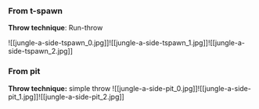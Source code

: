 
### From t-spawn
**Throw technique**: Run-throw

![[jungle-a-side-tspawn_0.jpg]]![[jungle-a-side-tspawn_1.jpg]]![[jungle-a-side-tspawn_2.jpg]]

### From pit
**Throw technique:** simple throw
![[jungle-a-side-pit_0.jpg]]![[jungle-a-side-pit_1.jpg]]![[jungle-a-side-pit_2.jpg]]